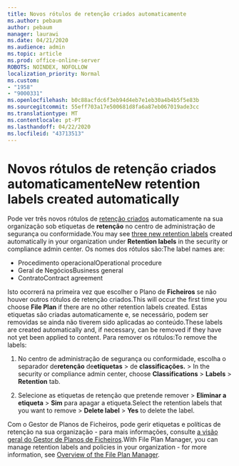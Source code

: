 ```yaml
---
title: Novos rótulos de retenção criados automaticamente
ms.author: pebaum
author: pebaum
manager: laurawi
ms.date: 04/21/2020
ms.audience: admin
ms.topic: article
ms.prod: office-online-server
ROBOTS: NOINDEX, NOFOLLOW
localization_priority: Normal
ms.custom:
- "1958"
- "9000331"
ms.openlocfilehash: b0c88acfdc6f3eb94d4eb7e1eb30a4b4b5f5e83b
ms.sourcegitcommit: 55eff703a17e500681d8fa6a87eb067019ade3cc
ms.translationtype: MT
ms.contentlocale: pt-PT
ms.lasthandoff: 04/22/2020
ms.locfileid: "43713513"
---
```

# <a name="new-retention-labels-created-automatically"></a><span data-ttu-id="9fc24-102">Novos rótulos de retenção criados automaticamente</span><span class="sxs-lookup"><span data-stu-id="9fc24-102">New retention labels created automatically</span></span>

<span data-ttu-id="9fc24-103">Pode ver três novos rótulos de [retenção criados](https://docs.microsoft.com/office365/securitycompliance/file-plan-manager#default-retention-labels-and-label-policy) automaticamente na sua organização sob etiquetas de **retenção** no centro de administração de segurança ou conformidade.</span><span class="sxs-lookup"><span data-stu-id="9fc24-103">You may see [three new retention labels](https://docs.microsoft.com/office365/securitycompliance/file-plan-manager#default-retention-labels-and-label-policy) created automatically in your organization under **Retention labels** in the security or compliance admin center.</span></span> <span data-ttu-id="9fc24-104">Os nomes dos rótulos são:</span><span class="sxs-lookup"><span data-stu-id="9fc24-104">The label names are:</span></span>

- <span data-ttu-id="9fc24-105">Procedimento operacional</span><span class="sxs-lookup"><span data-stu-id="9fc24-105">Operational procedure</span></span>
- <span data-ttu-id="9fc24-106">Geral de Negócios</span><span class="sxs-lookup"><span data-stu-id="9fc24-106">Business general</span></span>
- <span data-ttu-id="9fc24-107">Contrato</span><span class="sxs-lookup"><span data-stu-id="9fc24-107">Contract agreement</span></span>

<span data-ttu-id="9fc24-108">Isto ocorrerá na primeira vez que escolher o Plano de **Ficheiros** se não houver outros rótulos de retenção criados.</span><span class="sxs-lookup"><span data-stu-id="9fc24-108">This will occur the first time you choose **File Plan** if there are no other retention labels created.</span></span> <span data-ttu-id="9fc24-109">Estas etiquetas são criadas automaticamente e, se necessário, podem ser removidas se ainda não tiverem sido aplicadas ao conteúdo.</span><span class="sxs-lookup"><span data-stu-id="9fc24-109">These labels are created automatically and, if necessary, can be removed if they have not yet been applied to content.</span></span> <span data-ttu-id="9fc24-110">Para remover os rótulos:</span><span class="sxs-lookup"><span data-stu-id="9fc24-110">To remove the labels:</span></span>

1. <span data-ttu-id="9fc24-111">No centro de administração de segurança ou conformidade, escolha o separador de**retenção** de**etiquetas** > de **classificações.** > </span><span class="sxs-lookup"><span data-stu-id="9fc24-111">In the security or compliance admin center, choose **Classifications** > **Labels** > **Retention** tab.</span></span>

1. <span data-ttu-id="9fc24-112">Selecione as etiquetas de retenção que pretende remover > **Eliminar a etiqueta** > **Sim** para apagar a etiqueta.</span><span class="sxs-lookup"><span data-stu-id="9fc24-112">Select the retention labels that you want to remove > **Delete label** > **Yes** to delete the label.</span></span>

<span data-ttu-id="9fc24-113">Com o Gestor de Planos de Ficheiros, pode gerir etiquetas e políticas de retenção na sua organização - para mais informações, consulte [a visão geral do Gestor de Planos de Ficheiros](https://docs.microsoft.com/office365/securitycompliance/file-plan-manager).</span><span class="sxs-lookup"><span data-stu-id="9fc24-113">With File Plan Manager, you can manage retention labels and policies in your organization - for more information, see [Overview of the File Plan Manager](https://docs.microsoft.com/office365/securitycompliance/file-plan-manager).</span></span>